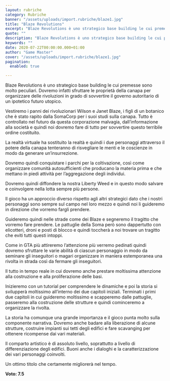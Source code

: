 ```yaml
---
layout: rubriche
category: Rubriche
banner: "/assets/uploads/import.rubriche/blaze1.jpg"
title: "Blaze Revolutions"
excerpt: "Blaze Revolutions è uno strategico base building le cui premesse sono molto peculiari. Dovremo infatti sfruttare le proprietà della canapa per organizzare delle rivoluzioni in grado di sovvertire il governo autoritario di un ipotetico futuro utopico. Vestiremo i panni dei rivoluzionari Wilson e Janet Blaze, i figli di un botanico che è stato rapito dalla [&hellip"
quote: ""
description: "Blaze Revolutions è uno strategico base building le cui premesse sono molto peculiari. Dovremo infatti sfruttare le proprietà della canapa per organizzare delle rivoluzioni in grado di sovvertire il governo autoritario di un ipotetico futuro utopico. Vestiremo i panni dei rivoluzionari Wilson e Janet Blaze, i figli di un botanico che è stato rapito dalla [&hellip"
keywords: ""
date: 2020-07-22T00:00:00.000+01:00
author: "Game Master"
cover: "/assets/uploads/import.rubriche/blaze1.jpg"
pagination:
  enabled: true

---
```


Blaze Revolutions è uno strategico base building le cui premesse sono molto peculiari. Dovremo infatti sfruttare le proprietà della canapa per organizzare delle rivoluzioni in grado di sovvertire il governo autoritario di un ipotetico futuro utopico.

Vestiremo i panni dei rivoluzionari Wilson e Janet Blaze, i figli di un botanico che è stato rapito dalla SomaCorp per i suoi studi sulla canapa. Tutto è controllato nel futuro da questa corporazione malvagia, dall’informazione alla società e quindi noi dovremo fare di tutto per sovvertire questo terribile ordine costituito.

La realtà virtuale ha sostituito la realtà e quindi i due personaggi attraverso il potere della canapa tenteranno di risvegliare le menti e le coscienze in modo da generare un’insurrezione.

Dovremo quindi conquistare i parchi per la coltivazione, così come organizzare comunità autosufficienti che producano la materia prima e che mettano in piedi attività per l’aggregazione degli individui.

Dovremo quindi diffondere la nostra Liberty Weed e in questo modo salvare e coinvolgere nella lotta sempre più persone.

Il gioco ha un approccio diverso rispetto agli altri strategici dato che i nostri personaggi sono sempre sul campo nel loro mezzo e quindi noi li guideremo in direzione che vorremo fargli prendere.

Guideremo quindi nelle strade come dei Blaze e segneremo il tragitto che vorremo fare prendere. Le pattuglie della Soma però sono dappertutto con elicotteri, droni e posti di blocco e quindi toccherà a noi trovare un tragitto che eviti tutti questi intoppi.

Come in GTA più attireremo l’attenzione più verremo pedinati quindi dovremo sfruttare le varie abilità di ciascun personaggio in modo da seminare gli inseguitori o magari organizzare in maniera estemporanea una rivolta in strada così da fermare gli inseguitori.

Il tutto in tempo reale in cui dovremo anche prestare moltissima attenzione alla costruzione e alla proliferazione delle basi.

Inizieremo con un tutorial per comprendere le dinamiche e poi la storia si svilupperà moltissimo all’interno dei due capitoli iniziali. Terminati i primi due capitoli in cui guideremo moltissimo e scapperemo dalle pattuglie, passeremo alla costruzione delle strutture e quindi cominceremo a organizzare la rivolta.

La storia ha comunque una grande importanza e il gioco punta molto sulla componente narrativa. Dovremo anche badare alla liberazione di alcune strutture, costruire impianti sui tetti degli edifici e fare scavanging per ottenere ricompense dai vari materiali.

Il comparto artistico è di assoluto livello, soprattutto a livello di differenziazione degli edifici. Buoni anche i dialoghi e la caratterizzazione dei vari personaggi coinvolti.

Un ottimo titolo che certamente migliorerà nel tempo.

**Voto: 7.5**